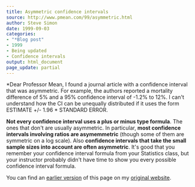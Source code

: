 ```yaml
---
title: Asymmetric confidence intervals
source: http://www.pmean.com/99/asymmetric.html
author: Steve Simon
date: 1999-09-03
categories:
- "*Blog post"
- 1999
- Being updated
- Confidence intervals
output: html_document
page_update: partial
---
```


*Dear Professor Mean, I found a journal article with a confidence interval that was asymmetric. For example, the authors reported a mortality difference of 5% and a 95% confidence interval of -1.2% to 12%. I can't understand how the CI can be unequally distributed if it uses the form ESTIMATE +/- 1.96 * STANDARD ERROR.

<!---More--->

**Not every confidence interval uses a plus or minus type formula**. The ones that don't are usually asymmetric. In particular, **most confidence intervals involving ratios are asymemmetric** (though some of them are symmetric on a log scale). Also **confidence intervals that take the small sample sizes into account are often asymmetric**. It's good that you remember your confidence interval formula from your Statistics class, but your instructor probably didn't have time to show you every possible confidence interval formula.

You can find an [earlier version][sim1] of this page on my [original website][sim2].

[sim1]: http://www.pmean.com/99/asymmetric.html
[sim2]: http://www.pmean.com/original_site.html
